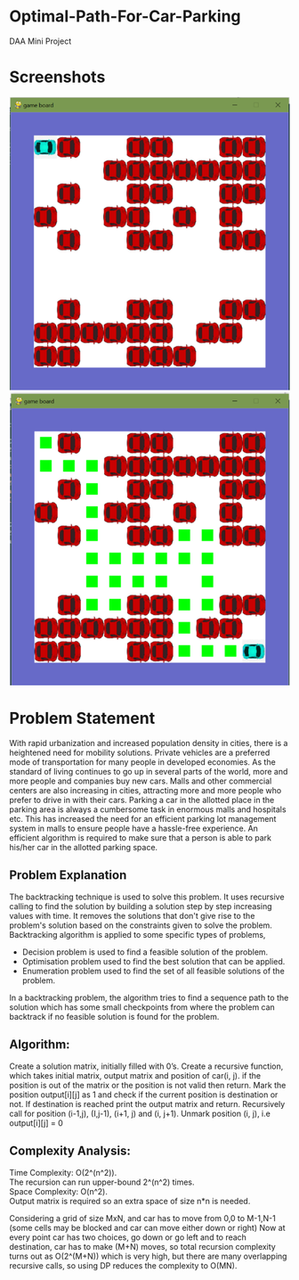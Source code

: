 # Optimal-Path-For-Car-Parking
DAA Mini Project

# Screenshots
![](Screenshot/DAAS1.png)
![](Screenshot/DAAS2.png)

# Problem Statement

With rapid urbanization and increased population density in cities, there
is a heightened need for mobility solutions. Private vehicles are a preferred
mode of transportation for many people in developed economies. As the
standard of living continues to go up in several parts of the world, more and
more people and companies buy new cars. Malls and other commercial
centers are also increasing in cities, attracting more and more people who
prefer to drive in with their cars. Parking a car in the allotted place in the
parking area is always a cumbersome task in enormous malls and
hospitals etc. This has increased the need for an efficient parking lot
management system in malls to ensure people have a hassle-free experience.
An efficient algorithm is required to make sure that a person is able to park
his/her car in the allotted parking space.

## Problem Explanation 

The backtracking technique is used to solve this problem. It uses
recursive calling to find the solution by building a solution step by step
increasing values with time. It removes the solutions that don't give rise to
the problem's solution based on the constraints given to solve the problem.
Backtracking algorithm is applied to some specific types of problems,
- Decision problem is used to find a feasible solution of the
problem.
- Optimisation problem used to find the best solution that can be
applied.
- Enumeration problem used to find the set of all feasible
solutions of the problem.

In a backtracking problem, the algorithm tries to find a sequence path to
the solution which has some small checkpoints from where the problem
can backtrack if no feasible solution is found for the problem.


## Algorithm:

Create a solution matrix, initially filled with 0’s.
Create a recursive function, which takes initial matrix, output matrix and
position of car(i, j).
if the position is out of the matrix or the position is not valid then return.
Mark the position output[i][j] as 1 and check if the current position is
destination or not. If destination is reached print the output matrix and
return.
Recursively call for position (i-1,j), (I,j-1), (i+1, j) and (i, j+1).
Unmark position (i, j), i.e output[i][j] = 0

## Complexity Analysis:

Time Complexity: O(2^(n^2)).\
The recursion can run upper-bound 2^(n^2) times.\
Space Complexity: O(n^2).\
Output matrix is required so an extra space of size n*n is needed.

Considering a grid of size MxN, and car has to move from 0,0 to M-1,N-1
(some cells may be blocked and car can move either down or right)
Now at every point car has two choices, go down or go left and to reach
destination, car has to make (M+N) moves, so total recursion complexity
turns out as O(2^(M+N)) which is very high, but there are many overlapping
recursive calls, so using DP reduces the complexity to O(MN).



